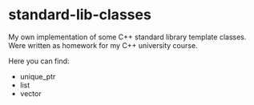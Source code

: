 # standard-lib-classes

My own implementation of some C++ standard library template classes.
Were written as homework for my C++ university course.

Here you can find:
- unique_ptr
- list
- vector

